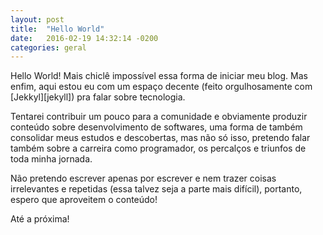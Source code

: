 ```yaml
---
layout: post
title:  "Hello World"
date:   2016-02-19 14:32:14 -0200
categories: geral
---
```

Hello World! Mais chiclê impossível essa forma de iniciar meu blog. Mas enfim, aqui estou eu com um espaço decente (feito orgulhosamente com [Jekkyl][jekyll]) pra falar sobre tecnologia.

Tentarei contribuir um pouco para a comunidade e obviamente produzir conteúdo sobre desenvolvimento de softwares, uma forma de também consolidar meus estudos e descobertas, mas não só isso, pretendo falar também sobre a carreira como programador, os percalços e triunfos de toda minha jornada.

Não pretendo escrever apenas por escrever e nem trazer coisas irrelevantes e repetidas (essa talvez seja a parte mais difícil), portanto, espero que aproveitem o conteúdo!

Até a próxima!

[jekyl]: http://jekyllrb.com/
